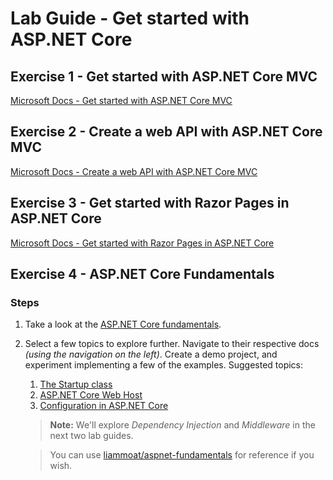 # Lab Guide - Get started with ASP.NET Core

## Exercise 1 - Get started with ASP.NET Core MVC

[Microsoft Docs - Get started with ASP.NET Core MVC](
https://docs.microsoft.com/en-us/aspnet/core/tutorials/first-mvc-app/start-mvc)

## Exercise 2 - Create a web API with ASP.NET Core MVC

[Microsoft Docs - Create a web API with ASP.NET Core MVC](https://docs.microsoft.com/en-us/aspnet/core/tutorials/first-web-api)

## Exercise 3 - Get started with Razor Pages in ASP.NET Core

[Microsoft Docs - Get started with Razor Pages in ASP.NET Core  ](https://docs.microsoft.com/en-us/aspnet/core/tutorials/razor-pages/razor-pages-start)

## Exercise 4 - ASP.NET Core Fundamentals

### Steps

1. Take a look at the [ASP.NET Core fundamentals](https://docs.microsoft.com/en-us/aspnet/core/fundamentals).

2. Select a few topics to explore further. Navigate to their respective docs *(using the navigation on the left)*. Create a demo project, and experiment implementing a few of the examples. Suggested topics:

    1. [The Startup class](https://docs.microsoft.com/en-us/aspnet/core/fundamentals/startup)
    2. [ASP.NET Core Web Host](https://docs.microsoft.com/en-us/aspnet/core/fundamentals/host/web-host)
    3. [Configuration in ASP.NET Core](https://docs.microsoft.com/en-us/aspnet/core/fundamentals/configuration)

    > **Note:** We'll explore *Dependency Injection* and *Middleware* in the next two lab guides.

    > You can use [liammoat/aspnet-fundamentals](https://github.com/liammoat/aspnet-fundamentals) for reference if you wish.
